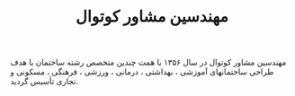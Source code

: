 ﻿---
layout: post
title: مهندسین مشاور کوتوال
name_en: kootwall
company_slug: kootwall
logo: 
cover: 
company_count:
founded:
location: ""
total_review: 
total_interview: 
salary_avg: 
salary_min: 
salary_max: 
rate: 
view_count: 
industry: معماری و عمران 
city: تهران, تهران
size_en: S
size: 11-50 نفر
site: https://kootwall.com
---

مهندسین مشاور کوتوال در سال ١٣۵۶ با همت چندین متخصص رشته ساختمان با هدف طراحی ساختمانهای آموزشی ، بهداشتی ، درمانی ، ورزشی ، فرهنگی ، مسکونی و تجاری تأسیس گردید.